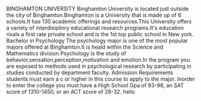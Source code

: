 BINGHAMTON UNIVERSITY
Binghamton University is located just outside the city of Binghamton.Binghamton is a University that is made up of 6 schools.It has 130 academic offerings and resources.This University offers a variety of interdisiplinry educational research programs.It's education rivals a first rate private school and is the 1st top public school in New york.
Bachelor in Psychology
The psychology major is one of the most popular majors offered at Binghamton.It is heald within the Science and Mathematics division.Psychology is the study of behavior,sensation,perception,motivation and emotion.In the program you are exposed to methods used in psychological research by participating in studies conducted by department faculty.
Admission Requirements
students must earn a c or higher in this course to apply to the major. Inorder to enter the college you must have a High School Gpa of 93-98, an SAT score of 1310-1450, or an ACT score of 28-32.
hello 
